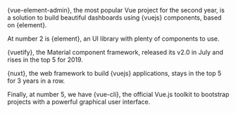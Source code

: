 {vue-element-admin}, the most popular Vue project for the second year, is a solution to build beautiful dashboards using {vuejs} components, based on {element}.

At number 2 is {element}, an UI library with plenty of components to use.

{vuetify}, the Material component framework, released its v2.0 in July and rises in the top 5 for 2019.

{nuxt}, the web framework to build {vuejs} applications, stays in the top 5 for 3 years in a row.

Finally, at number 5, we have {vue-cli}, the official Vue.js toolkit to bootstrap projects with a powerful graphical user interface.
